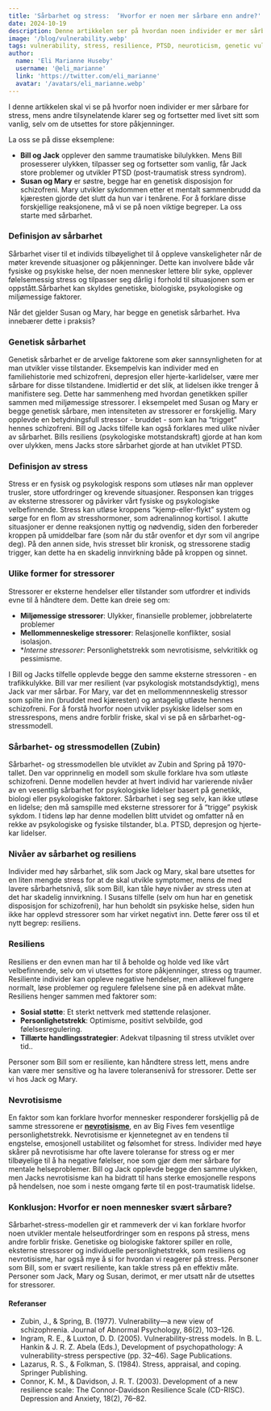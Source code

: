 ```yaml
---
title: 'Sårbarhet og stress:  ‘Hvorfor er noen mer sårbare enn andre?'
date: 2024-10-19
description: Denne artikkelen ser på hvordan noen individer er mer sårbare for stress og psykologiske helseutfordringer enn andre. Vi ser på sårbarhet-stress modellen for å forklare hvordan genetikk, miljø og  psykologi påvirker oss.
image: '/blog/vulnerability.webp'
tags: vulnerability, stress, resilience, PTSD, neuroticism, genetic vulnerability, environmental stressors, psychological health, vulnerability-stress model, schizophrenia, mental health, coping strategies, stress tolerance, trauma, mental illness
author:
  name: 'Eli Marianne Huseby'
  username: '@eli_marianne'
  link: 'https://twitter.com/eli_marianne'
  avatar: '/avatars/eli_marianne.webp'
---
```


I denne artikkelen skal vi se på hvorfor noen individer er mer sårbare for stress, mens andre tilsynelatende klarer seg og fortsetter med livet sitt som vanlig, selv om de utsettes for store påkjenninger.

La oss se på disse eksemplene:

- **Bill og Jack**  opplever den samme traumatiske bilulykken. Mens Bill prosesserer ulykken, tilpasser seg og fortsetter som vanlig, får Jack store problemer og utvikler PTSD (post-traumatisk stress syndrom). 
- **Susan og  Mary** er søstre, begge har en genetisk disposisjon for schizofreni. Mary utvikler sykdommen etter et mentalt sammenbrudd da kjæresten gjorde det slutt da hun var i tenårene.
For å forklare disse forskjellige reaksjonene, må vi se på noen viktige begreper. La oss starte med sårbarhet.

### Definisjon av sårbarhet

Sårbarhet viser til et individs tilbøyelighet  til å oppleve vanskeligheter når de møter krevende situasjoner og påkjenninger. Dette kan involvere både vår fysiske og psykiske helse, der noen mennesker lettere blir syke, opplever følelsemessig stress og tilpasser seg dårlig i forhold til situasjonen som er oppstått.Sårbarhet kan skyldes genetiske, biologiske, psykologiske og miljømessige faktorer.

Når det gjelder Susan og Mary, har begge en genetisk sårbarhet. Hva innebærer dette i praksis?

### Genetisk sårbarhet

Genetisk sårbarhet er de arvelige faktorene som øker sannsynligheten for at man utvikler visse tilstander.  Eksempelvis kan individer med en familiehistorie med schizofreni, depresjon eller hjerte-karlidelser, være mer sårbare for disse tilstandene. Imidlertid er det slik, at lidelsen ikke trenger å manifistere seg. Dette har sammenheng med hvordan genetikken spiller sammen med miljømessige stressorer.
I eksempelet med Susan og Mary er begge genetisk sårbare, men intensiteten av stressorer er forskjellig. Mary opplevde en betydningsfull stressor - bruddet - som kan ha “trigget” hennes schizofreni.
Bill og Jacks tilfelle kan også forklares med ulike nivåer av sårbarhet. Bills resiliens (psykologiske motstandskraft) gjorde at han kom over ulykken, mens Jacks store sårbarhet gjorde at han utviklet PTSD.

### Definisjon av stress

Stress er en fysisk og  psykologisk respons som utløses når man opplever trusler,  store utfordringer og krevende situasjoner. Responsen kan trigges av eksterne stressorer og påvirker vårt fysiske og psykologiske velbefinnende. Stress kan utløse kroppens “kjemp-eller-flykt” system og sørge for en flom av stresshormoner, som adrenalinnog kortisol. I akutte situasjoner er denne reaksjonen nyttig og nødvendig, siden den forbereder kroppen på umiddelbar fare (som når du står ovenfor et dyr som vil angripe deg). På den annen side, hvis stresset blir kronisk, og stressorene stadig trigger, kan dette ha en skadelig innvirkning både på kroppen og sinnet.

### Ulike former for stressorer

Stressorer er eksterne hendelser eller tilstander som utfordrer et individs evne til å håndtere dem. Dette kan dreie seg om:

- **Miljømessige stressorer**:  Ulykker, finansielle problemer, jobbrelaterte problemer
- **Mellommenneskelige  stressorer**:  Relasjonelle konflikter, sosial isolasjon.
- **Interne stressorer*: Personlighetstrekk som nevrotisisme, selvkritikk og pessimisme.

I Bill og Jacks tilfelle opplevde begge den samme eksterne stressoren - en trafikkulykke. Bill var mer resilient (var psykologisk motstandsdyktig), mens Jack var mer sårbar. For Mary, var det en mellommennneskelig stressor som spilte inn (bruddet med kjæresten) og antagelig utløste hennes schizofreni. 
For å forstå hvorfor noen utvikler psykiske lidelser som en stressrespons, mens andre forblir friske, skal vi se på en sårbarhet-og-stressmodell.

###  Sårbarhet- og stressmodellen (Zubin)

Sårbarhet- og stressmodellen ble utviklet av Zubin and Spring på 1970-tallet. Den var opprinnelig en modell som skulle forklare hva som utløste schizofreni. Denne modellen hevder at hvert individ har varierende nivåer av en vesentlig sårbarhet for psykologiske lidelser basert på genetikk, biologi eller psykologiske faktorer.  Sårbarhet i seg seg selv, kan ikke utløse en lidelse; den må samspille med eksterne stressorer for å “trigge” psykisk sykdom. I tidens løp har denne modellen blitt utvidet og omfatter nå en rekke av psykologiske og fysiske tilstander, bl.a. PTSD, depresjon og hjerte-kar lidelser. 

### Nivåer av sårbarhet og resiliens

Individer med høy sårbarhet, slik som Jack og Mary, skal bare utsettes for en liten mengde stress for at de skal utvikle symptomer, mens de med lavere sårbarhetsnivå, slik som Bill, kan tåle høye nivåer av stress uten at det har skadelig innvirkning. I Susans tilfelle (selv om hun har en genetisk disposisjon for schizofreni), har hun beholdt sin psykiske helse, siden hun ikke har opplevd stressorer som har virket negativt inn. Dette fører oss til et nytt begrep: resiliens.

### Resiliens
Resiliens er den evnen man har til å beholde og holde ved like vårt velbefinnende, selv om vi utsettes for store påkjenninger, stress og traumer. Resiliente individer kan oppleve negative hendelser, men allikevel fungere normalt, løse problemer og regulere følelsene sine på en adekvat måte. Resiliens henger sammen med faktorer som: 

- **Sosial støtte**:  Et sterkt nettverk med støttende relasjoner.
- **Personlighetstrekk**: Optimisme, positivt selvbilde, god følelsesregulering.
- **Tillærte handlingsstrategier**: Adekvat tilpasning til stress utviklet over tid..

Personer som Bill som er resiliente, kan håndtere stress lett, mens andre kan være mer sensitive og ha lavere toleransenivå for stressorer. Dette ser vi hos Jack og Mary.

### Nevrotisisme

En faktor som kan forklare hvorfor mennesker responderer forskjellig på de samme stressorene er [**nevrotisisme**](/articles/neuroticism), en av Big Fives fem vesentlige personlighetstrekk. Nevrotisisme er kjennetegnet av en tendens til engstelse, emosjonell ustabilitet og følsomhet for stress. Individer med høye skårer på nevrotisisme har ofte lavere toleranse for stress og er mer tilbøyelige til å ha negative følelser, noe som gjør dem mer sårbare for mentale helseproblemer. Bill og Jack opplevde begge den samme ulykken, men Jacks nevrotisisme kan ha bidratt til hans sterke emosjonelle respons på hendelsen,  noe som i neste omgang førte til en post-traumatisk lidelse.

### Konklusjon: Hvorfor er noen mennesker svært sårbare?

Sårbarhet-stress-modellen gir et rammeverk der vi kan forklare hvorfor noen utvikler mentale helseutfordringer som en respons på stress, mens andre forblir friske. Genetiske og biologiske faktorer spiller en rolle, eksterne stressorer og individuelle personlighetstrekk, som resiliens og nevrotisisme, har også mye å si for hvordan vi reagerer på stress. Personer som Bill, som er svært resiliente, kan takle stress på en effektiv måte. Personer som Jack, Mary og Susan, derimot, er mer utsatt når de utsettes for stressorer.

#### **Referanser**

- Zubin, J., & Spring, B. (1977). Vulnerability—a new view of schizophrenia. Journal of Abnormal Psychology, 86(2), 103–126.
- Ingram, R. E., & Luxton, D. D. (2005). Vulnerability-stress models. In B. L. Hankin & J. R. Z. Abela (Eds.), Development of psychopathology: A vulnerability-stress perspective (pp. 32–46). Sage Publications.
- Lazarus, R. S., & Folkman, S. (1984). Stress, appraisal, and coping. Springer Publishing.
- Connor, K. M., & Davidson, J. R. T. (2003). Development of a new resilience scale: The Connor-Davidson Resilience Scale (CD-RISC). Depression and Anxiety, 18(2), 76–82.

